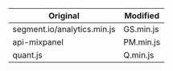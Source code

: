 | Original | Modified |
|-----|-----|
|segment.io/analytics.min.js | GS.min.js|
|api-mixpanel|PM.min.js|
|quant.js|Q.min.js|
